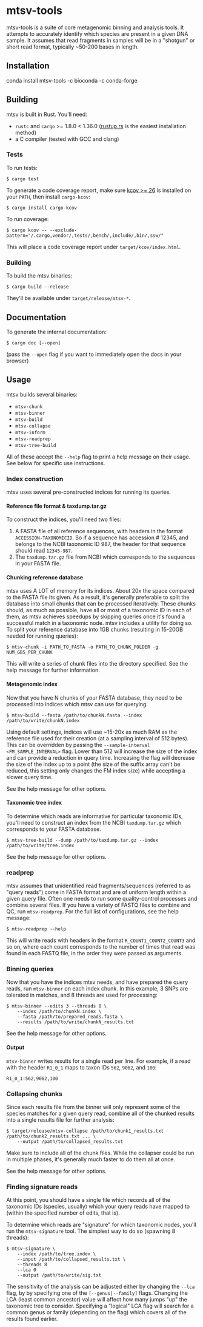 # mtsv-tools

mtsv-tools is a suite of core metagenomic binning and analysis tools. It attempts to accurately identify which species are present in a given DNA sample. It assumes that read fragments in samples will be in a "shotgun" or short read format, typically ~50-200 bases in length.

## Installation
conda install mtsv-tools -c bioconda -c conda-forge


## Building

mtsv is built in Rust. You'll need:

* `rustc` and `cargo` >= 1.8.0 < 1.36.0 ([rustup.rs](https://rustup.rs) is the easiest installation method)
* a C compiler (tested with GCC and clang)

### Tests

To run tests:

~~~
$ cargo test
~~~

To generate a code coverage report, make sure [kcov >= 26](https://simonkagstrom.github.io/kcov/) is installed on your `PATH`, then install `cargo-kcov`:

~~~
$ cargo install cargo-kcov
~~~

To run coverage:

~~~
$ cargo kcov -- --exclude-pattern="/.cargo,vendor/,tests/,bench/,include/,bin/,ssw/"
~~~

This will place a code coverage report under `target/kcov/index.html`.

### Building

To build the mtsv binaries:

~~~
$ cargo build --release
~~~

They'll be available under `target/release/mtsv-*`.

## Documentation

To generate the internal documentation:

~~~
$ cargo doc [--open]
~~~

(pass the `--open` flag if you want to immediately open the docs in your browser)

## Usage

mtsv builds several binaries:

* `mtsv-chunk`
* `mtsv-binner`
* `mtsv-build`
* `mtsv-collapse`
* `mtsv-inform`
* `mtsv-readprep`
* `mtsv-tree-build`

All of these accept the `--help` flag to print a help message on their usage. See below for specific use instructions.


### Index construction

mtsv uses several pre-constructed indices for running its queries.

#### Reference file format & taxdump.tar.gz

To construct the indices, you'll need two files:

1. A FASTA file of all reference sequences, with headers in the format `ACCESSION-TAXONOMICID`. So if a sequence has accession # 12345, and belongs to the NCBI taxonomic ID 987, the header for that sequence should read `12345-987`.
2. The `taxdump.tar.gz` file from NCBI which corresponds to the sequences in your FASTA file.

#### Chunking reference database

mtsv uses A LOT of memory for its indices. About 20x the space compared to the FASTA file its given. As a result, it's generally preferable to split the database into small chunks that can be processed iteratively. These chunks should, as much as possible, have all or most of a taxonomic ID in each of them, as mtsv achieves speedups by skipping queries once it's found a successful match in a taxonomic node. mtsv includes a utility for doing so. To split your reference database into 1GB chunks (resulting in 15-20GB needed for running queries):

~~~
$ mtsv-chunk -i PATH_TO_FASTA -o PATH_TO_CHUNK_FOLDER -g NUM_GBS_PER_CHUNK
~~~

This will write a series of chunk files into the directory specified. See the help message for further information.

#### Metagenomic index

Now that you have N chunks of your FASTA database, they need to be processed into indices which mtsv can use for querying.

~~~
$ mtsv-build --fasta /path/to/chunkN.fasta --index /path/to/write/chunkN.index
~~~

Using default settings, indices will use ~15-20x as much RAM as the reference file used for their creation (at a sampling interval of 512 bytes). This can be overridden by passing the `--sample-interval <FM_SAMPLE_INTERVAL>` flag. Lower than 512 will increase the size of the index and can provide a reduction in query time. Increasing the flag will decrease the size of the index up to a point (the size of the suffix array can't be reduced, this setting only changes the FM index size) while accepting a slower query time.

See the help message for other options.

#### Taxonomic tree index

To determine which reads are informative for particular taxonomic IDs, you'll need to construct an index from the NCBI `taxdump.tar.gz` which corresponds to your FASTA database.

~~~
$ mtsv-tree-build --dump /path/to/taxdump.tar.gz --index /path/to/write/tree.index
~~~

See the help message for other options.

### readprep

mtsv assumes that unidentified read fragments/sequences (referred to as "query reads") come in FASTA format and are of uniform length within a given query file. Often one needs to run some quality-control processes and combine several files. If you have a variety of FASTQ files to combine and QC, run `mtsv-readprep`. For the full list of configurations, see the help message:

~~~
$ mtsv-readprep --help
~~~

This will write reads with headers in the format `R_COUNT1_COUNT2_COUNT3` and so on, where each count corresponds to the number of times that read was found in each FASTQ file, in the order they were passed as arguments.

### Binning queries

Now that you have the indices mtsv needs, and have prepared the query reads, run `mtsv-binner` on each index chunk. In this example, 3 SNPs are tolerated in matches, and 8 threads are used for processing:

~~~
$ mtsv-binner --edits 3 --threads 8 \
    --index /path/to/chunkN.index \
    --fasta /path/to/prepared_reads.fasta \
    --results /path/to/write/chunkN_results.txt
~~~

See the help message for other options.

#### Output

`mtsv-binner` writes results for a single read per line. For example, if a read with the header `R1_0_1` maps to taxon IDs `562`, `9062`, and `100`:

~~~
R1_0_1:562,9062,100
~~~

### Collapsing chunks

Since each results file from the binner will only represent some of the species matches for a given query read, combine all of the chunked results into a single results file for further analysis:

~~~
$ target/release/mtsv-collapse /path/to/chunk1_results.txt /path/to/chunk2_results.txt ... \
    --output /path/to/collapsed_results.txt
~~~

Make sure to include all of the chunk files. While the collapser could be run in multiple phases, it's generally much faster to do them all at once.

See the help message for other options.

### Finding signature reads

At this point, you should have a single file which records all of the taxonomic IDs (species, usually) which your query reads have mapped to (within the specified number of edits, that is).

To determine which reads are "signature" for which taxonomic nodes, you'll run the `mtsv-signature` tool. The simplest way to do so (spawning 8 threads):

~~~
$ mtsv-signature \
    --index /path/to/tree.index \
    --input /path/to/collapsed_results.txt \
    --threads 8
    --lca 0
    --output /path/to/write/sig.txt
~~~

The sensitivity of the analysis can be adjusted either by changing the `--lca` flag, by by specifying one of the `[--genus|--family]` flags. Changing the LCA (least common ancestor) value will affect how many jumps "up" the taxonomic tree to consider. Specifying a "logical" LCA flag will search for a common genus or family (depending on the flag) which covers all of the results found earlier.


